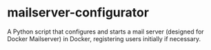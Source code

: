 # mailserver-configurator
A Python script that configures and starts a mail server (designed for Docker Mailserver) in Docker, registering users initially if necessary.
